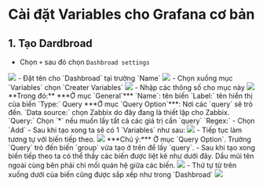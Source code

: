 # Cài đặt Variables cho Grafana cơ bản
## 1. Tạo Dardbroad
- Chọn `+` sau đó chọn `Dashbroad settings`
<img src=https://i.imgur.com/xlz72bp.png>
- Đặt tên cho `Dashbroad` tại trường `Name`
<img src=https://i.imgur.com/MHI2xqi.png>
- Chọn xuống mục `Variables` chọn `Creater Variables`
<img src=https://i.imgur.com/SlvyDcI.png>
- Nhập các thông số cho mục này
<img src=https://i.imgur.com/oy40S4V.png>
**Trong đó:**
***Ở mục `General`***
`Name`: tên biến
`Label:` tên hiển thị của biến
`Type:` Query
***Ở mục `Query Option`***: Nơi các `query` sẽ trỏ đến.
`Data source:` chọn Zabbix do đây đang là thiết lập cho Zabbix. 
`Query:` Chọn `*` nếu muốn lấy tất cả các giá trị cần `query`
`Regex:`
- Chọn `Add`
- Sau khi tạo xong ta sẽ có 1 `Variables` như sau:
<img src=https://i.imgur.com/tMPXRX0.png>
- Tiếp tục làm  tương tự với biến tiếp theo. 
<img src=https://i.imgur.com/zm93PSa.png>
***Chú ý:*** Ở mục `Query Option`. Trường `Query` trỏ đến biến `group` vừa tạo ở trên để lấy `query`. 
- Sau khi tạo xong biến tiếp theo ta có thể thấy các biến được liệt kê như dưới đây. Dầu mũi tên ngoài cùng bên phải chỉ mối quán hệ giữa các biến. 
<img src=https://i.imgur.com/Nl4ixik.png>
- Thứ tự từ trên xuống dưới của biến cũng được sắp xếp như trong `Dashbroad`
<img src=https://i.imgur.com/oqdVeUX.png>
